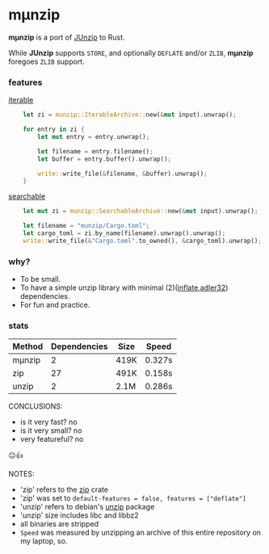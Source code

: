 
# mμnzip

**mμnzip** is a port of [JUnzip](https://github.com/jokkebk/JUnzip) to Rust.

While **JUnzip** supports `STORE`, and optionally `DEFLATE` and/or `ZLIB`, **mμnzip** foregoes `ZLIB` support.

### features

[iterable](examples/iterate.rs)

```rust
    let zi = munzip::IterableArchive::new(&mut input).unwrap();

    for entry in zi {
        let mut entry = entry.unwrap();

        let filename = entry.filename();
        let buffer = entry.buffer().unwrap();

        write::write_file(&filename, &buffer).unwrap();
    }
```

[searchable](examples/search.rs)

```rust
    let mut zi = munzip::SearchableArchive::new(&mut input).unwrap();

    let filename = "munzip/Cargo.toml";
    let cargo_toml = zi.by_name(filename).unwrap().unwrap();
    write::write_file(&"Cargo.toml".to_owned(), &cargo_toml).unwrap();
```

### why?

- To be small.
- To have a simple unzip library with minimal (2)([inflate](https://crates.io/crates/inflate),[adler32](https://crates.io/crates/adler32/1.2.0)) dependencies.
- For fun and practice.

### stats

| Method  | Dependencies | Size | Speed   |
| ------- | ------------ | ---- | ------- |
| mμnzip  | 2            | 419K | 0.327s  |
| zip     | 27           | 491K | 0.158s  |
| unzip   | 2            | 2.1M | 0.286s  |

CONCLUSIONS:

- is it very fast? no
- is it very small? no
- very featureful? no

😐👍

NOTES:

- 'zip' refers to the [zip](https://crates.io/crates/zip) crate
- 'zip' was set to `default-features = false, features = ["deflate"]`
- 'unzip' refers to debian's [unzip](https://packages.debian.org/bookworm/unzip) package
- 'unzip' size includes libc and libbz2
- all binaries are stripped
- `Speed` was measured by unzipping an archive of this entire repository on my laptop, so.